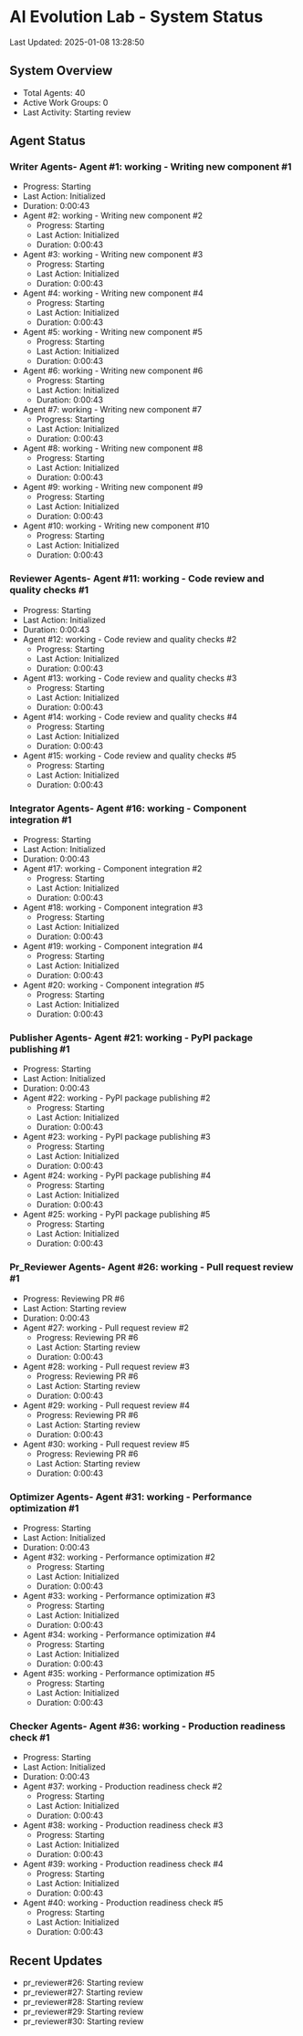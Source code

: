 # AI Evolution Lab - System Status
Last Updated: 2025-01-08 13:28:50

## System Overview
- Total Agents: 40
- Active Work Groups: 0
- Last Activity: Starting review

## Agent Status

### Writer Agents- Agent #1: working - Writing new component #1
  - Progress: Starting
  - Last Action: Initialized
  - Duration: 0:00:43
- Agent #2: working - Writing new component #2
  - Progress: Starting
  - Last Action: Initialized
  - Duration: 0:00:43
- Agent #3: working - Writing new component #3
  - Progress: Starting
  - Last Action: Initialized
  - Duration: 0:00:43
- Agent #4: working - Writing new component #4
  - Progress: Starting
  - Last Action: Initialized
  - Duration: 0:00:43
- Agent #5: working - Writing new component #5
  - Progress: Starting
  - Last Action: Initialized
  - Duration: 0:00:43
- Agent #6: working - Writing new component #6
  - Progress: Starting
  - Last Action: Initialized
  - Duration: 0:00:43
- Agent #7: working - Writing new component #7
  - Progress: Starting
  - Last Action: Initialized
  - Duration: 0:00:43
- Agent #8: working - Writing new component #8
  - Progress: Starting
  - Last Action: Initialized
  - Duration: 0:00:43
- Agent #9: working - Writing new component #9
  - Progress: Starting
  - Last Action: Initialized
  - Duration: 0:00:43
- Agent #10: working - Writing new component #10
  - Progress: Starting
  - Last Action: Initialized
  - Duration: 0:00:43

### Reviewer Agents- Agent #11: working - Code review and quality checks #1
  - Progress: Starting
  - Last Action: Initialized
  - Duration: 0:00:43
- Agent #12: working - Code review and quality checks #2
  - Progress: Starting
  - Last Action: Initialized
  - Duration: 0:00:43
- Agent #13: working - Code review and quality checks #3
  - Progress: Starting
  - Last Action: Initialized
  - Duration: 0:00:43
- Agent #14: working - Code review and quality checks #4
  - Progress: Starting
  - Last Action: Initialized
  - Duration: 0:00:43
- Agent #15: working - Code review and quality checks #5
  - Progress: Starting
  - Last Action: Initialized
  - Duration: 0:00:43

### Integrator Agents- Agent #16: working - Component integration #1
  - Progress: Starting
  - Last Action: Initialized
  - Duration: 0:00:43
- Agent #17: working - Component integration #2
  - Progress: Starting
  - Last Action: Initialized
  - Duration: 0:00:43
- Agent #18: working - Component integration #3
  - Progress: Starting
  - Last Action: Initialized
  - Duration: 0:00:43
- Agent #19: working - Component integration #4
  - Progress: Starting
  - Last Action: Initialized
  - Duration: 0:00:43
- Agent #20: working - Component integration #5
  - Progress: Starting
  - Last Action: Initialized
  - Duration: 0:00:43

### Publisher Agents- Agent #21: working - PyPI package publishing #1
  - Progress: Starting
  - Last Action: Initialized
  - Duration: 0:00:43
- Agent #22: working - PyPI package publishing #2
  - Progress: Starting
  - Last Action: Initialized
  - Duration: 0:00:43
- Agent #23: working - PyPI package publishing #3
  - Progress: Starting
  - Last Action: Initialized
  - Duration: 0:00:43
- Agent #24: working - PyPI package publishing #4
  - Progress: Starting
  - Last Action: Initialized
  - Duration: 0:00:43
- Agent #25: working - PyPI package publishing #5
  - Progress: Starting
  - Last Action: Initialized
  - Duration: 0:00:43

### Pr_Reviewer Agents- Agent #26: working - Pull request review #1
  - Progress: Reviewing PR #6
  - Last Action: Starting review
  - Duration: 0:00:43
- Agent #27: working - Pull request review #2
  - Progress: Reviewing PR #6
  - Last Action: Starting review
  - Duration: 0:00:43
- Agent #28: working - Pull request review #3
  - Progress: Reviewing PR #6
  - Last Action: Starting review
  - Duration: 0:00:43
- Agent #29: working - Pull request review #4
  - Progress: Reviewing PR #6
  - Last Action: Starting review
  - Duration: 0:00:43
- Agent #30: working - Pull request review #5
  - Progress: Reviewing PR #6
  - Last Action: Starting review
  - Duration: 0:00:43

### Optimizer Agents- Agent #31: working - Performance optimization #1
  - Progress: Starting
  - Last Action: Initialized
  - Duration: 0:00:43
- Agent #32: working - Performance optimization #2
  - Progress: Starting
  - Last Action: Initialized
  - Duration: 0:00:43
- Agent #33: working - Performance optimization #3
  - Progress: Starting
  - Last Action: Initialized
  - Duration: 0:00:43
- Agent #34: working - Performance optimization #4
  - Progress: Starting
  - Last Action: Initialized
  - Duration: 0:00:43
- Agent #35: working - Performance optimization #5
  - Progress: Starting
  - Last Action: Initialized
  - Duration: 0:00:43

### Checker Agents- Agent #36: working - Production readiness check #1
  - Progress: Starting
  - Last Action: Initialized
  - Duration: 0:00:43
- Agent #37: working - Production readiness check #2
  - Progress: Starting
  - Last Action: Initialized
  - Duration: 0:00:43
- Agent #38: working - Production readiness check #3
  - Progress: Starting
  - Last Action: Initialized
  - Duration: 0:00:43
- Agent #39: working - Production readiness check #4
  - Progress: Starting
  - Last Action: Initialized
  - Duration: 0:00:43
- Agent #40: working - Production readiness check #5
  - Progress: Starting
  - Last Action: Initialized
  - Duration: 0:00:43


## Recent Updates
- pr_reviewer#26: Starting review
- pr_reviewer#27: Starting review
- pr_reviewer#28: Starting review
- pr_reviewer#29: Starting review
- pr_reviewer#30: Starting review
